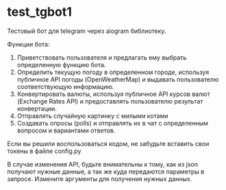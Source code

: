 # test_tgbot1
Тестовый бот для telegram через aiogram библиотеку.

Функции бота:
1. Приветствовать пользователя и предлагать ему выбрать определенную функцию бота.
2. Определить текущую погоду в определенном городе, используя публичное API погоды (OpenWeatherMap) и выдавать пользователю соответствующую информацию.
3. Конвертировать валюты, используя публичное API курсов валют (Exchange Rates API) и предоставлять пользователю результат конвертации.
4. Отправлять случайную картинку с милыми котами
5. Создавать опросы (polls) и отправлять их в чат с определенным вопросом и вариантами ответов.

Если вы решили воспользоваться кодом, не забудьте вставить свои токены в файле config.py

В случае изменения API, будьте внимательны к тому, как из json получают нужные данные, а так же куда передаются параметры в запросе.
Измените аргументы для получения нужных данных.